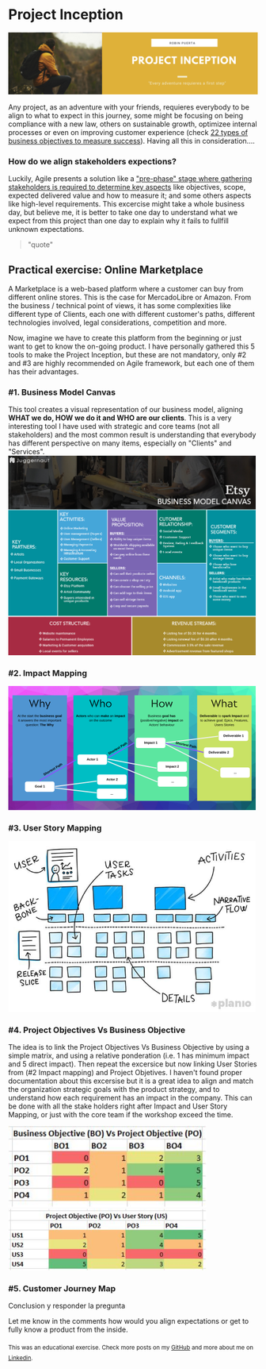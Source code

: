 # Project Inception
<img src="https://github.com/robspuerta/Project5_Project_Inception/blob/main/Github%20banner.png" /> 

Any project, as an adventure with your friends, requieres everybody to be align to what to expect in this journey, some might be focusing on being compliance with a new law, others on sustainable growth, optimizee internal processes or even on improving customer experience (check [22 types of business objectives to measure success](https://asana.com/resources/business-objectives-examples)). Having all this in consideration....

### How do we align stakeholders expections?

Luckily, Agile presents a solution like a <ins> "pre-phase" stage where gathering stakeholders is required to determine key aspects</ins> like objectives, scope, expected delivered value and how to measure it; and some others aspects like high-level requirements. This excercise might take a whole business day, but believe me, it is better to take one day to understand what we expect from this project than one day to explain why it fails to fullfill unknown expectations.

> "quote"

## Practical exercise: Online Marketplace

A Marketplace is a web-based platform where a customer can buy from different online stores. This is the case for MercadoLibre or Amazon. From the business / technical point of views, it has some complexities like different type of Clients, each one with different customer's paths, different technologies involved, legal considerations, competition and more.

Now, imagine we have to create this platform from the beginning or just want to get to know the on-going product. I have personally gathered this 5 tools to make the Project Inception, but these are not mandatory, only #2 and #3 are highly recommended on Agile framework, but each one of them has their advantages. 

### #1. Business Model Canvas
This tool creates a visual representation of our business model, aligning **WHAT we do, HOW we do it and WHO are our clients**. This is a very interesting tool I have used with strategic and core teams (not all stakeholders) and the most common result is understanding that everybody has different perspective on many items, especially on "Clients" and "Services".
<img src="https://github.com/robspuerta/Project5_Project_Inception/blob/main/Business%20Model%20Canvas%20-%20Etsy.jpg" width="500"/>

### #2. Impact Mapping

<img src="https://github.com/robspuerta/Project5_Project_Inception/blob/main/Impact%20Mapping.png" width="500"/>

### #3. User Story Mapping

<img src="https://github.com/robspuerta/Project5_Project_Inception/blob/main/User%20Story%20Mapping.jpg" width="500"/>

### #4. Project Objectives Vs Business Objective
The idea is to link the Project Objectives Vs Business Objective by using a simple matrix, and using a relative ponderation (i.e. 1 has minimum impact and 5 direct impact). Then repeat the excersice but now linking User Stories from (#2 Impact mapping) and Project Objetives. I haven't found proper documentation about this excersise but it is a great idea to align and match the organization strategic goals with the product strategy, and to understand how each requirement has an impact in the company. This can be done with all the stake holders right after Impact and User Story Mapping, or just with the core team if the workshop exceed the time.

<img src="https://github.com/robspuerta/Project5_Project_Inception/blob/main/BusinessObjVsProductObj.jpg" width="400"/>


<img src="https://github.com/robspuerta/Project5_Project_Inception/blob/main/ProductObjVsUserStory.jpg" width="400"/>

### #5. Customer Journey Map


Conclusion y responder la pregunta

Let me know in the comments how would you align expectations or get to fully know a product from the inside.

<sub>This was an educational exercise. Check more posts on my [GitHub](https://github.com/robspuerta) and more about me on [Linkedin](https://www.linkedin.com/in/robin-puerta/).</sub>
